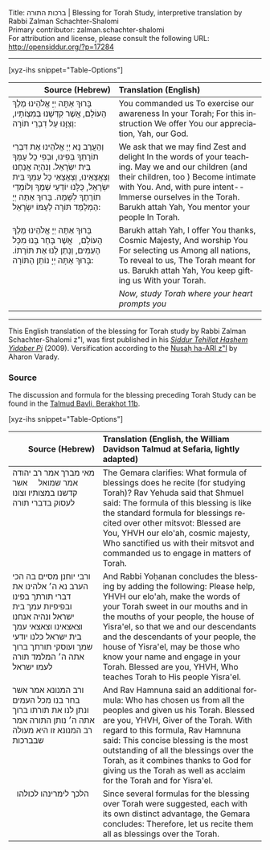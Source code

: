 <html>
<head></head>
<body>
Title: ברכות התורה |  Blessing for Torah Study, interpretive translation by Rabbi Zalman Schachter-Shalomi<br />
Primary contributor: zalman.schachter-shalomi<br />
For attribution and license, please consult the following URL: <a href="http://opensiddur.org/?p=17284">http://opensiddur.org/?p=17284</a>
<p />
<hr />

[xyz-ihs snippet="Table-Options"]<table style="margin-left: auto; margin-right: auto;" class="draggable">
<thead><tr><th id="x" style="text-align: right;">Source (Hebrew)</th><th style="text-align: left;">Translation (English)</th></tr></thead>
<tbody>
<tr>
<td style="vertical-align:top;">
<div class="liturgy" lang="he">
בָּרוּךְ אַתָּה 
יְיָ אֱלֹהֵינוּ 
מֶלֶךְ הָעוֹלָם, 
אֲשֶׁר קִדְּשָׁנוּ בְּמִצְוֹתָיו, 
וְצִוָּנוּ 
עַל דִבְרֵי תוֹרָה:
</span></div>
</td>
 
<td style="vertical-align:top;">
<div class="english" lang="en">
You commanded us
To exercise our awareness
In your Torah;
For this instruction
We offer You our appreciation,
Yah, our God.
</div></td>
</tr>


<tr>
<td style="vertical-align:top;">
<div class="liturgy" lang="he">
וְהַעֲרֶב נָא יְיָ אֱלֹהֵינוּ 
אֶת דִּבְרֵי תוֹרָתְךָ בְּפִינוּ, 
וּבְפִי כָל עַמְּךָ בֵּית יִשְׂרָאֵל. 
וְנִהְיֶה אֲנַחְנוּ 
וְצֶאֱצָאֵינוּ, 
וְצֶאֱצָאֵי כָל עַמְּךָ בֵּית יִשְׂרָאֵל, 
כֻּלָּנוּ יוֹדְעֵי שְׁמֶךָ 
וְלוֹמְדֵי תוֹרָתֶךָ לִשְׁמָהּ. 
בָּרוּךְ אַתָּה יְיָ 
הַמְלַמֵּד תּוֹרָה 
לְעַמּוֹ יִשְׂרָאֵל:
</span></div>
</td>
 
<td style="vertical-align:top;">
<div class="english" lang="en">
We ask that we may find
Zest and delight
In the words of your teaching.
May we and our children
(and their children, too )
Become intimate with You.
And, with pure intent--
Immerse ourselves in the Torah.
Barukh attah Yah,
You mentor your people
In Torah.
</div></td>
</tr>


<tr>
<td style="vertical-align:top;">
<div class="liturgy" lang="he">
בָּרוּךְ אַתָּה 
יְיָ אֱלֹהֵינוּ 
מֶלֶךְ הָעוֹלָם, 
&nbsp;
אֲשֶׁר בָּחַר בָּנוּ 
מִכָּל הָעַמִּים, 
וְנָתַן לָנוּ 
אֶת תּוֹרָתוֹ. 
בָּרוּךְ אַתָּה יְיָ 
נוֹתֵן 
הַתּוֹרָה:
</span></div>
</td>
 
<td style="vertical-align:top;">
<div class="english" lang="en">
Barukh attah Yah,
I offer You thanks,
Cosmic Majesty,
And worship You
For selecting us
Among all nations,
To reveal to us,
The Torah meant for us.
Barukh attah Yah,
You keep gifting us
With your Torah.
</div></td>
</tr>


<tr>
<td style="vertical-align:top;">
<div class="liturgy" lang="he">

</span></div>
</td>
 
<td style="vertical-align:top;">
<div class="english" lang="en">
<em>Now, 
study Torah 
where your heart prompts you</em>
</div></td>
</tr>
</tbody></table>

<hr />

This English translation of the blessing for Torah study by Rabbi Zalman Schachter-Shalomi z"l, was first published in his <em><a href="https://opensiddur.org/siddurim/ha-ari/neo-hasidut/reb-zalmans-open-siddur-tehillat-hashem/">Siddur Tehillat Hashem Yidaber Pi</a></em> (2009). Versification according to the <a href="https://opensiddur.org/siddurim/ha-ari/hasidut-ha-ari/nusah-ha-ari-a-new-transcription-by-shmuel-gonzales/">Nusaḥ ha-ARI z"l</a> by Aharon Varady.

<h3>Source</h3>

The discussion and formula for the blessing preceding Torah Study can be found in the <a href="https://www.sefaria.org/Berakhot.11b.16-19/he/William_Davidson_Edition_-_Aramaic?lang=bi&with=all&lang2=bi">Talmud Bavli, Berakhot 11b</a>.

[xyz-ihs snippet="Table-Options"]<table style="margin-left: auto; margin-right: auto;" class="draggable">
<thead><tr><th id="x" style="text-align: right;">Source (Hebrew)</th><th style="text-align: left;">Translation (English, the William Davidson Talmud at Sefaria, lightly adapted)</th></tr></thead>
<tbody>
<tr>
<td style="vertical-align:top;">
<div class="liturgy" lang="he">
מאי מברך 
אמר רב יהודה אמר שמואל 
&nbsp;
&nbsp;
אשר קדשנו במצותיו 
וצונו לעסוק בדברי תורה
</span></div>
</td>
 
<td style="vertical-align:top;">
<div class="english" lang="en">
The Gemara clarifies: What formula of blessings does he recite (for studying Torah)?  
Rav Yehuda said that Shmuel said: 
The formula of this blessing is like the standard formula for blessings recited over other mitsvot: 
Blessed are You, YHVH our elo'ah, cosmic majesty, 
Who sanctified us with their mitsvot 
and commanded us to engage in matters of Torah.
</div></td>
</tr>


<tr>
<td style="vertical-align:top;">
<div class="liturgy" lang="he">
ורבי יוחנן מסיים בה הכי 
הערב נא 
ה׳ אלהינו 
את דברי תורתך בפינו 
ובפיפיות עמך בית ישראל 
ונהיה אנחנו וצאצאינו 
וצאצאי עמך בית ישראל 
כלנו יודעי שמך 
ועוסקי תורתך 
ברוך אתה ה׳ 
המלמד תורה לעמו ישראל
</span></div>
</td>
 
<td style="vertical-align:top;">
<div class="english" lang="en">
And Rabbi Yoḥanan concludes the blessing by adding the following: 
Please help,
YHVH our elo'ah, 
make the words of your Torah sweet in our mouths 
and in the mouths of your people, the house of Yisra'el, 
so that we and our descendants 
and the descendants of your people, the house of Yisra'el, 
may be those who know your name 
and engage in your Torah. 
Blessed are you, YHVH, 
Who teaches Torah to His people Yisra'el.
</div></td>
</tr>


<tr>
<td style="vertical-align:top;">
<div class="liturgy" lang="he">
ורב המנונא אמר 
אשר בחר בנו מכל העמים 
ונתן לנו את תורתו 
ברוך אתה ה׳ 
נותן התורה 
אמר רב המנונא 
זו היא מעולה שבברכות
</span></div>
</td>
 
<td style="vertical-align:top;">
<div class="english" lang="en">
And Rav Hamnuna said an additional formula: 
Who has chosen us from all the peoples 
and given us his Torah. 
Blessed are you, YHVH, 
Giver of the Torah. 
With regard to this formula, Rav Hamnuna said: 
This concise blessing is the most outstanding of all the blessings over the Torah, as it combines thanks to God for giving us the Torah as well as acclaim for the Torah and for Yisra'el.
</div></td>
</tr>


<tr>
<td style="vertical-align:top;">
<div class="liturgy" lang="he">
&nbsp;
הלכך לימרינהו לכולהו
</span></div>
</td>
 
<td style="vertical-align:top;">
<div class="english" lang="en">
Since several formulas for the blessing over Torah were suggested, each with its own distinct advantage, the Gemara concludes: 
Therefore, let us recite them all as blessings over the Torah.
</div></td>
</tr>
</tbody></table>
</body>
</html>